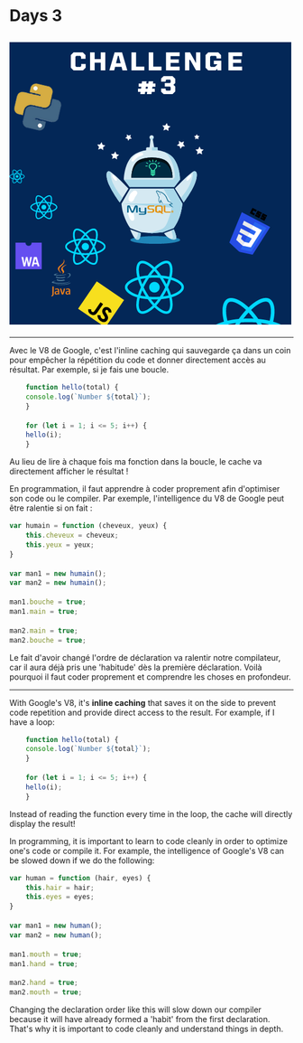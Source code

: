 # Days 3

## ![Alt Text](./articleImg/3.png)

---

<!-- FRENCH: -->

Avec le V8 de Google, c'est l'inline caching qui sauvegarde ça dans un coin pour empêcher la répétition du code et donner directement accès au résultat. Par exemple, si je fais une boucle.

```javascript
    function hello(total) {
    console.log(`Number ${total}`);
    }

    for (let i = 1; i <= 5; i++) {
    hello(i);
    }
```
 Au lieu de lire à chaque fois ma fonction dans la boucle, le cache va directement afficher le résultat !


En programmation, il faut apprendre à coder proprement afin d'optimiser son code ou le compiler. Par exemple, l'intelligence du V8 de Google peut être ralentie si on fait :

```javascript
var humain = function (cheveux, yeux) {
    this.cheveux = cheveux;
    this.yeux = yeux;
} 

var man1 = new humain();
var man2 = new humain(); 

man1.bouche = true;
man1.main = true;

man2.main = true;
man2.bouche = true;
```

Le fait d'avoir changé l'ordre de déclaration va ralentir notre compilateur, car il aura déjà pris une 'habitude' dès la première déclaration. Voilà pourquoi il faut coder proprement et comprendre les choses en profondeur.


---
<!-- ENGLISH : -->
With Google's V8, it's **inline caching** that saves it on the side to prevent code repetition and provide direct access to the result. For example, if I have a loop:

```javascript
    function hello(total) {
    console.log(`Number ${total}`);
    }

    for (let i = 1; i <= 5; i++) {
    hello(i);
    }
```

Instead of reading the function every time in the loop, the cache will directly display the result!

In programming, it is important to learn to code cleanly in order to optimize one's code or compile it. For example, the intelligence of Google's V8 can be slowed down if we do the following:

```javascript
var human = function (hair, eyes) {
    this.hair = hair;
    this.eyes = eyes;
} 

var man1 = new human(); 
var man2 = new human(); 

man1.mouth = true;
man1.hand = true;

man2.hand = true;
man2.mouth = true;
```

Changing the declaration order like this will slow down our compiler because it will have already formed a 'habit' from the first declaration. That's why it is important to code cleanly and understand things in depth.
